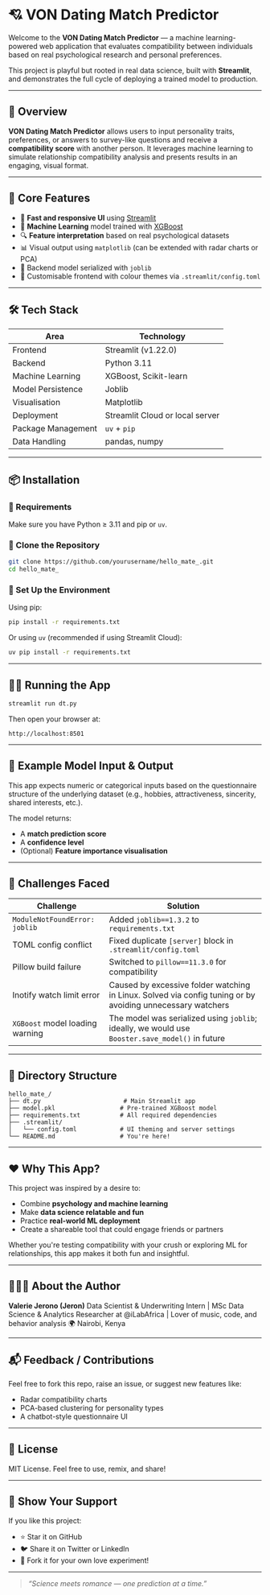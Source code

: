 
# 💘 VON Dating Match Predictor

Welcome to the **VON Dating Match Predictor** — a machine learning-powered web application that evaluates compatibility between individuals based on real psychological research and personal preferences.

This project is playful but rooted in real data science, built with **Streamlit**, and demonstrates the full cycle of deploying a trained model to production.

---

## 🎯 Overview

**VON Dating Match Predictor** allows users to input personality traits, preferences, or answers to survey-like questions and receive a **compatibility score** with another person. It leverages machine learning to simulate relationship compatibility analysis and presents results in an engaging, visual format.

---

## 🧠 Core Features

- 🚀 **Fast and responsive UI** using [Streamlit](https://streamlit.io/)
- 🧮 **Machine Learning** model trained with [XGBoost](https://xgboost.ai/)
- 🔍 **Feature interpretation** based on real psychological datasets
- 📊 Visual output using `matplotlib` (can be extended with radar charts or PCA)
- 🧠 Backend model serialized with `joblib`
- 🎨 Customisable frontend with colour themes via `.streamlit/config.toml`

---

## 🛠️ Tech Stack

| Area | Technology |
|------|------------|
| Frontend | Streamlit (v1.22.0) |
| Backend | Python 3.11 |
| Machine Learning | XGBoost, Scikit-learn |
| Model Persistence | Joblib |
| Visualisation | Matplotlib |
| Deployment | Streamlit Cloud or local server |
| Package Management | `uv` + `pip` |
| Data Handling | pandas, numpy |

---

## 📦 Installation

### 🔐 Requirements

Make sure you have Python ≥ 3.11 and pip or `uv`.

### 📁 Clone the Repository

```bash
git clone https://github.com/yourusername/hello_mate_.git
cd hello_mate_
````

### 🧰 Set Up the Environment

Using pip:

```bash
pip install -r requirements.txt
```

Or using `uv` (recommended if using Streamlit Cloud):

```bash
uv pip install -r requirements.txt
```

---

## 🏃‍♀️ Running the App

```bash
streamlit run dt.py
```

Then open your browser at:

```
http://localhost:8501
```

---

## 🧪 Example Model Input & Output

This app expects numeric or categorical inputs based on the questionnaire structure of the underlying dataset (e.g., hobbies, attractiveness, sincerity, shared interests, etc.).

The model returns:

* A **match prediction score**
* A **confidence level**
* (Optional) **Feature importance visualisation**

---

## 🧯 Challenges Faced

| Challenge                       | Solution                                                                                                   |
| ------------------------------- | ---------------------------------------------------------------------------------------------------------- |
| `ModuleNotFoundError: joblib`   | Added `joblib==1.3.2` to `requirements.txt`                                                                |
| TOML config conflict            | Fixed duplicate `[server]` block in `.streamlit/config.toml`                                               |
| Pillow build failure            | Switched to `pillow==11.3.0` for compatibility                                                             |
| Inotify watch limit error       | Caused by excessive folder watching in Linux. Solved via config tuning or by avoiding unnecessary watchers |
| `XGBoost` model loading warning | The model was serialized using `joblib`; ideally, we would use `Booster.save_model()` in future            |

---

## 📁 Directory Structure

```plaintext
hello_mate_/
├── dt.py                       # Main Streamlit app
├── model.pkl                  # Pre-trained XGBoost model
├── requirements.txt           # All required dependencies
├── .streamlit/
│   └── config.toml            # UI theming and server settings
└── README.md                  # You're here!
```

---

## ❤️ Why This App?

This project was inspired by a desire to:

* Combine **psychology and machine learning**
* Make **data science relatable and fun**
* Practice **real-world ML deployment**
* Create a shareable tool that could engage friends or partners

Whether you're testing compatibility with your crush or exploring ML for relationships, this app makes it both fun and insightful.

---

## 🙋🏽‍♀️ About the Author

**Valerie Jerono (Jeron)**
Data Scientist & Underwriting Intern | MSc Data Science & Analytics
Researcher at @iLabAfrica | Lover of music, code, and behavior analysis
🌍 Nairobi, Kenya

---

## 📬 Feedback / Contributions

Feel free to fork this repo, raise an issue, or suggest new features like:

* Radar compatibility charts
* PCA-based clustering for personality types
* A chatbot-style questionnaire UI

---

## 📜 License

MIT License. Feel free to use, remix, and share!

---

## 🌟 Show Your Support

If you like this project:

* ⭐ Star it on GitHub
* 🐦 Share it on Twitter or LinkedIn
* 🍰 Fork it for your own love experiment!

---

> *“Science meets romance — one prediction at a time.”*

